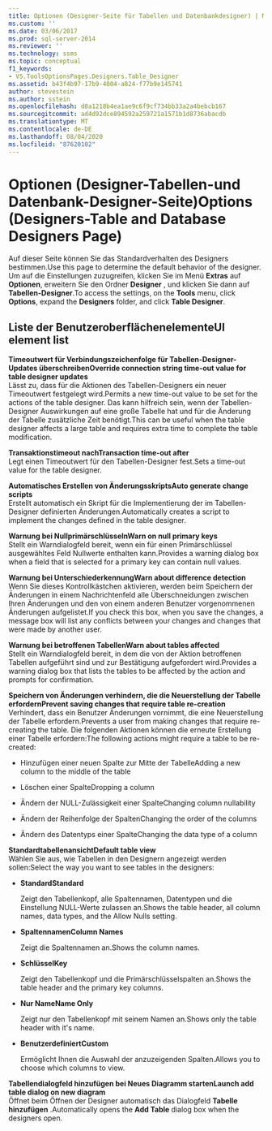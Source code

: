 ```yaml
---
title: Optionen (Designer-Seite für Tabellen und Datenbankdesigner) | Microsoft-Dokumentation
ms.custom: ''
ms.date: 03/06/2017
ms.prod: sql-server-2014
ms.reviewer: ''
ms.technology: ssms
ms.topic: conceptual
f1_keywords:
- VS.ToolsOptionsPages.Designers.Table_Designer
ms.assetid: b43f4b97-17b9-4004-a824-f77b9e145741
author: stevestein
ms.author: sstein
ms.openlocfilehash: d8a1218b4ea1ae9c6f9cf734bb33a2a4bebcb167
ms.sourcegitcommit: ad4d92dce894592a259721a1571b1d8736abacdb
ms.translationtype: MT
ms.contentlocale: de-DE
ms.lasthandoff: 08/04/2020
ms.locfileid: "87620102"
---
```

# <a name="options-designers-table-and-database-designers-page"></a><span data-ttu-id="a68b6-102">Optionen (Designer-Tabellen-und Datenbank-Designer-Seite)</span><span class="sxs-lookup"><span data-stu-id="a68b6-102">Options (Designers-Table and Database Designers Page)</span></span>
  <span data-ttu-id="a68b6-103">Auf dieser Seite können Sie das Standardverhalten des Designers bestimmen.</span><span class="sxs-lookup"><span data-stu-id="a68b6-103">Use this page to determine the default behavior of the designer.</span></span> <span data-ttu-id="a68b6-104">Um auf die Einstellungen zuzugreifen, klicken Sie im Menü **Extras** auf **Optionen**, erweitern Sie den Ordner **Designer** , und klicken Sie dann auf **Tabellen-Designer**.</span><span class="sxs-lookup"><span data-stu-id="a68b6-104">To access the settings, on the **Tools** menu, click **Options**, expand the **Designers** folder, and click **Table Designer**.</span></span>  
  
## <a name="ui-element-list"></a><span data-ttu-id="a68b6-105">Liste der Benutzeroberflächenelemente</span><span class="sxs-lookup"><span data-stu-id="a68b6-105">UI element list</span></span>  
 <span data-ttu-id="a68b6-106">**Timeoutwert für Verbindungszeichenfolge für Tabellen-Designer-Updates überschreiben**</span><span class="sxs-lookup"><span data-stu-id="a68b6-106">**Override connection string time-out value for table designer updates**</span></span>  
 <span data-ttu-id="a68b6-107">Lässt zu, dass für die Aktionen des Tabellen-Designers ein neuer Timeoutwert festgelegt wird.</span><span class="sxs-lookup"><span data-stu-id="a68b6-107">Permits a new time-out value to be set for the actions of the table designer.</span></span> <span data-ttu-id="a68b6-108">Das kann hilfreich sein, wenn der Tabellen-Designer Auswirkungen auf eine große Tabelle hat und für die Änderung der Tabelle zusätzliche Zeit benötigt.</span><span class="sxs-lookup"><span data-stu-id="a68b6-108">This can be useful when the table designer affects a large table and requires extra time to complete the table modification.</span></span>  
  
 <span data-ttu-id="a68b6-109">**Transaktionstimeout nach**</span><span class="sxs-lookup"><span data-stu-id="a68b6-109">**Transaction time-out after**</span></span>  
 <span data-ttu-id="a68b6-110">Legt einen Timeoutwert für den Tabellen-Designer fest.</span><span class="sxs-lookup"><span data-stu-id="a68b6-110">Sets a time-out value for the table designer.</span></span>  
  
 <span data-ttu-id="a68b6-111">**Automatisches Erstellen von Änderungsskripts**</span><span class="sxs-lookup"><span data-stu-id="a68b6-111">**Auto generate change scripts**</span></span>  
 <span data-ttu-id="a68b6-112">Erstellt automatisch ein Skript für die Implementierung der im Tabellen-Designer definierten Änderungen.</span><span class="sxs-lookup"><span data-stu-id="a68b6-112">Automatically creates a script to implement the changes defined in the table designer.</span></span>  
  
 <span data-ttu-id="a68b6-113">**Warnung bei Nullprimärschlüsseln**</span><span class="sxs-lookup"><span data-stu-id="a68b6-113">**Warn on null primary keys**</span></span>  
 <span data-ttu-id="a68b6-114">Stellt ein Warndialogfeld bereit, wenn ein für einen Primärschlüssel ausgewähltes Feld Nullwerte enthalten kann.</span><span class="sxs-lookup"><span data-stu-id="a68b6-114">Provides a warning dialog box when a field that is selected for a primary key can contain null values.</span></span>  
  
 <span data-ttu-id="a68b6-115">**Warnung bei Unterschiederkennung**</span><span class="sxs-lookup"><span data-stu-id="a68b6-115">**Warn about difference detection**</span></span>  
 <span data-ttu-id="a68b6-116">Wenn Sie dieses Kontrollkästchen aktivieren, werden beim Speichern der Änderungen in einem Nachrichtenfeld alle Überschneidungen zwischen Ihren Änderungen und den von einem anderen Benutzer vorgenommenen Änderungen aufgelistet.</span><span class="sxs-lookup"><span data-stu-id="a68b6-116">If you check this box, when you save the changes, a message box will list any conflicts between your changes and changes that were made by another user.</span></span>  
  
 <span data-ttu-id="a68b6-117">**Warnung bei betroffenen Tabellen**</span><span class="sxs-lookup"><span data-stu-id="a68b6-117">**Warn about tables affected**</span></span>  
 <span data-ttu-id="a68b6-118">Stellt ein Warndialogfeld bereit, in dem die von der Aktion betroffenen Tabellen aufgeführt sind und zur Bestätigung aufgefordert wird.</span><span class="sxs-lookup"><span data-stu-id="a68b6-118">Provides a warning dialog box that lists the tables to be affected by the action and prompts for confirmation.</span></span>  
  
 <span data-ttu-id="a68b6-119">**Speichern von Änderungen verhindern, die die Neuerstellung der Tabelle erfordern**</span><span class="sxs-lookup"><span data-stu-id="a68b6-119">**Prevent saving changes that require table re-creation**</span></span>  
 <span data-ttu-id="a68b6-120">Verhindert, dass ein Benutzer Änderungen vornimmt, die eine Neuerstellung der Tabelle erfordern.</span><span class="sxs-lookup"><span data-stu-id="a68b6-120">Prevents a user from making changes that require re-creating the table.</span></span> <span data-ttu-id="a68b6-121">Die folgenden Aktionen können die erneute Erstellung einer Tabelle erfordern:</span><span class="sxs-lookup"><span data-stu-id="a68b6-121">The following actions might require a table to be re-created:</span></span>  
  
-   <span data-ttu-id="a68b6-122">Hinzufügen einer neuen Spalte zur Mitte der Tabelle</span><span class="sxs-lookup"><span data-stu-id="a68b6-122">Adding a new column to the middle of the table</span></span>  
  
-   <span data-ttu-id="a68b6-123">Löschen einer Spalte</span><span class="sxs-lookup"><span data-stu-id="a68b6-123">Dropping a column</span></span>  
  
-   <span data-ttu-id="a68b6-124">Ändern der NULL-Zulässigkeit einer Spalte</span><span class="sxs-lookup"><span data-stu-id="a68b6-124">Changing column nullability</span></span>  
  
-   <span data-ttu-id="a68b6-125">Ändern der Reihenfolge der Spalten</span><span class="sxs-lookup"><span data-stu-id="a68b6-125">Changing the order of the columns</span></span>  
  
-   <span data-ttu-id="a68b6-126">Ändern des Datentyps einer Spalte</span><span class="sxs-lookup"><span data-stu-id="a68b6-126">Changing the data type of a column</span></span>  
  
 <span data-ttu-id="a68b6-127">**Standardtabellenansicht**</span><span class="sxs-lookup"><span data-stu-id="a68b6-127">**Default table view**</span></span>  
 <span data-ttu-id="a68b6-128">Wählen Sie aus, wie Tabellen in den Designern angezeigt werden sollen:</span><span class="sxs-lookup"><span data-stu-id="a68b6-128">Select the way you want to see tables in the designers:</span></span>  
  
-   <span data-ttu-id="a68b6-129">**Standard**</span><span class="sxs-lookup"><span data-stu-id="a68b6-129">**Standard**</span></span>  
  
     <span data-ttu-id="a68b6-130">Zeigt den Tabellenkopf, alle Spaltennamen, Datentypen und die Einstellung NULL-Werte zulassen an.</span><span class="sxs-lookup"><span data-stu-id="a68b6-130">Shows the table header, all column names, data types, and the Allow Nulls setting.</span></span>  
  
-   <span data-ttu-id="a68b6-131">**Spaltennamen**</span><span class="sxs-lookup"><span data-stu-id="a68b6-131">**Column Names**</span></span>  
  
     <span data-ttu-id="a68b6-132">Zeigt die Spaltennamen an.</span><span class="sxs-lookup"><span data-stu-id="a68b6-132">Shows the column names.</span></span>  
  
-   <span data-ttu-id="a68b6-133">**Schlüssel**</span><span class="sxs-lookup"><span data-stu-id="a68b6-133">**Key**</span></span>  
  
     <span data-ttu-id="a68b6-134">Zeigt den Tabellenkopf und die Primärschlüsselspalten an.</span><span class="sxs-lookup"><span data-stu-id="a68b6-134">Shows the table header and the primary key columns.</span></span>  
  
-   <span data-ttu-id="a68b6-135">**Nur Name**</span><span class="sxs-lookup"><span data-stu-id="a68b6-135">**Name Only**</span></span>  
  
     <span data-ttu-id="a68b6-136">Zeigt nur den Tabellenkopf mit seinem Namen an.</span><span class="sxs-lookup"><span data-stu-id="a68b6-136">Shows only the table header with it's name.</span></span>  
  
-   <span data-ttu-id="a68b6-137">**Benutzerdefiniert**</span><span class="sxs-lookup"><span data-stu-id="a68b6-137">**Custom**</span></span>  
  
     <span data-ttu-id="a68b6-138">Ermöglicht Ihnen die Auswahl der anzuzeigenden Spalten.</span><span class="sxs-lookup"><span data-stu-id="a68b6-138">Allows you to choose which columns to view.</span></span>  
  
 <span data-ttu-id="a68b6-139">**Tabellendialogfeld hinzufügen bei Neues Diagramm starten**</span><span class="sxs-lookup"><span data-stu-id="a68b6-139">**Launch add table dialog on new diagram**</span></span>  
 <span data-ttu-id="a68b6-140">Öffnet beim Öffnen der Designer automatisch das Dialogfeld **Tabelle hinzufügen** .</span><span class="sxs-lookup"><span data-stu-id="a68b6-140">Automatically opens the **Add Table** dialog box when the designers open.</span></span>  
  
  

